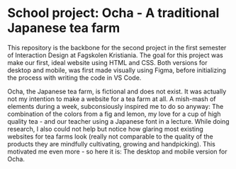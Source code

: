 # School project: Ocha - A traditional Japanese tea farm

This repository is the backbone for the second project in the first semester of Interaction Design at Fagskolen Kristiania. 
The goal for this project was make our first, ideal website using HTML and CSS. Both versions for desktop and mobile,
was first made visually using Figma, before initializing the process with writing the code in VS Code. 


Ocha, the Japanese tea farm, is fictional and does not exist. It was actually not my intention to make a website for a tea farm at all. 
A mish-mash of elements during a week, subconsiously inspired me to do so anyway: The combination of the colors from a fig and 
lemon, my love for a cup of high quality tea - and our teacher using a Japanese font in a lecture. While doing research, I also could not 
help but notice how glaring most existing websites for tea farms look (really not comparable to the quality of the products they are mindfully cultivating, growing and handpicking). 
This motivated me even more - so here it is: The desktop and mobile version for Ocha.
